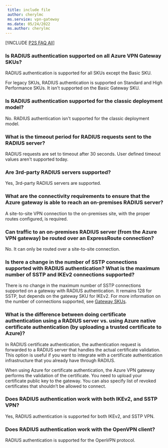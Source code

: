 ```yaml
---
 title: include file
 author: cherylmc
 ms.service: vpn-gateway
 ms.date: 05/24/2022
 ms.author: cherylmc
---
```

[!INCLUDE [P2S FAQ All](vpn-gateway-faq-p2s-all-include.md)]

### Is RADIUS authentication supported on all Azure VPN Gateway SKUs?

RADIUS authentication is supported for all SKUs except the Basic SKU.

For legacy SKUs, RADIUS authentication is supported on Standard and High Performance SKUs. It isn't supported on the Basic Gateway SKU.

### Is RADIUS authentication supported for the classic deployment model?

No. RADIUS authentication isn't supported for the classic deployment model.

### What is the timeout period for RADIUS requests sent to the RADIUS server?

RADIUS requests are set to timeout after 30 seconds. User defined timeout values aren't supported today.

### Are 3rd-party RADIUS servers supported?

Yes, 3rd-party RADIUS servers are supported.

### What are the connectivity requirements to ensure that the Azure gateway is able to reach an on-premises RADIUS server?

A site-to-site VPN connection to the on-premises site, with the proper routes configured, is required.

### Can traffic to an on-premises RADIUS server (from the Azure VPN gateway) be routed over an ExpressRoute connection?

No. It can only be routed over a site-to-site connection.

### Is there a change in the number of SSTP connections supported with RADIUS authentication? What is the maximum number of SSTP and IKEv2 connections supported?

There is no change in the maximum number of SSTP connections supported on a gateway with RADIUS authentication. It remains 128 for SSTP, but depends on the gateway SKU for IKEv2. For more information on the number of connections supported, see [Gateway SKUs](../articles/vpn-gateway/vpn-gateway-about-vpngateways.md#gwsku).

### What is the difference between doing certificate authentication using a RADIUS server vs. using Azure native certificate authentication (by uploading a trusted certificate to Azure)?

In RADIUS certificate authentication, the authentication request is forwarded to a RADIUS server that handles the actual certificate validation. This option is useful if you want to integrate with a certificate authentication infrastructure that you already have through RADIUS.

When using Azure for certificate authentication, the Azure VPN gateway performs the validation of the certificate. You need to upload your certificate public key to the gateway. You can also specify list of revoked certificates that shouldn’t be allowed to connect.

### Does RADIUS authentication work with both IKEv2, and SSTP VPN?

Yes, RADIUS authentication is supported for both IKEv2, and SSTP VPN.

### Does RADIUS authentication work with the OpenVPN client?

RADIUS authentication is supported for the OpenVPN protocol.